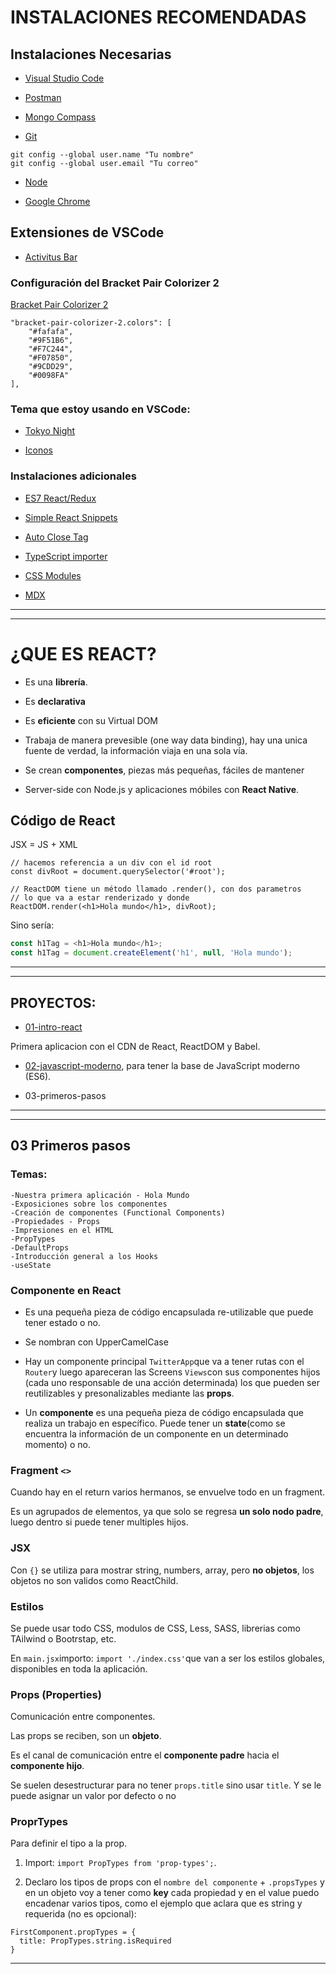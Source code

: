 
# INSTALACIONES RECOMENDADAS

## Instalaciones Necesarias

- [Visual Studio Code](https://code.visualstudio.com/)

- [Postman](https://www.postman.com/downloads/)

- [Mongo Compass](https://www.mongodb.com/try/download/compass)

- [Git](https://git-scm.com/)
```
git config --global user.name "Tu nombre"
git config --global user.email "Tu correo"
```

- [Node](https://nodejs.org/es/)

- [Google Chrome](https://www.google.com.mx/intl/es-419/chrome/?brand=CHBD&gclid=Cj0KCQiAtrnuBRDXARIsABiN-7AAMm13Ae3KDIib46Laxfe6tzD_w4yvDdpq5XsPw1eNlOkZ_0-3x3IaAvLEEALw_wcB&gclsrc=aw.ds)


## Extensiones de VSCode

- [Activitus Bar](https://marketplace.visualstudio.com/items?itemName=Gruntfuggly.activitusbar)

### Configuración del Bracket Pair Colorizer 2

[Bracket Pair Colorizer 2](https://marketplace.visualstudio.com/items?itemName=CoenraadS.bracket-pair-colorizer-2)
```
"bracket-pair-colorizer-2.colors": [
    "#fafafa",
    "#9F51B6",
    "#F7C244",
    "#F07850",
    "#9CDD29",
    "#0098FA"
],
```
### Tema que estoy usando en VSCode:

- [Tokyo Night](https://marketplace.visualstudio.com/items?itemName=enkia.tokyo-night)

- [Iconos](https://marketplace.visualstudio.com/items?itemName=PKief.material-icon-theme)

### Instalaciones adicionales

- [ES7 React/Redux](https://marketplace.visualstudio.com/items?itemName=dsznajder.es7-react-js-snippets)

- [Simple React Snippets](https://marketplace.visualstudio.com/items?itemName=burkeholland.simple-react-snippets)

- [Auto Close Tag](https://marketplace.visualstudio.com/items?itemName=formulahendry.auto-close-tag)

- [TypeScript importer](https://marketplace.visualstudio.com/items?itemName=pmneo.tsimporter)

- [CSS Modules](https://marketplace.visualstudio.com/items?itemName=clinyong.vscode-css-modules)

- [MDX](https://marketplace.visualstudio.com/items?itemName=silvenon.mdx)

---
---

# ¿QUE ES REACT?

- Es una **librería**.

- Es **declarativa**

- Es **eficiente** con su Virtual DOM

- Trabaja de manera prevesible (one way data binding), hay una unica fuente de verdad, la información viaja en una sola vía.

- Se crean **componentes**, piezas más pequeñas, fáciles de mantener

- Server-side con Node.js y aplicaciones móbiles con **React Native**.

## Código de React

JSX = JS + XML

```JSX
// hacemos referencia a un div con el id root
const divRoot = document.querySelector('#root');

// ReactDOM tiene un método llamado .render(), con dos parametros
// lo que va a estar renderizado y donde
ReactDOM.render(<h1>Hola mundo</h1>, divRoot);
```

Sino sería:

```JavaScript
const h1Tag = <h1>Hola mundo</h1>;
const h1Tag = document.createElement('h1', null, 'Hola mundo');
```

---
---

## PROYECTOS:

- [01-intro-react](https://github.com/eugenia1984/react-y-react-pro/tree/main/react/01-intro-react)

Primera aplicacion con el CDN de React, ReactDOM y Babel.

- [02-javascript-moderno](https://github.com/eugenia1984/react-y-react-pro/tree/main/react/02-javascript-moderno), para tener la base de JavaScript moderno (ES6).

- 03-primeros-pasos

---
---

## 03 Primeros pasos

### Temas:

```
-Nuestra primera aplicación - Hola Mundo
-Exposiciones sobre los componentes
-Creación de componentes (Functional Components)
-Propiedades - Props
-Impresiones en el HTML
-PropTypes
-DefaultProps
-Introducción general a los Hooks
-useState
```

### Componente en React

- Es una pequeña pieza de código encapsulada re-utilizable que puede tener estado o no.

- Se nombran con UpperCamelCase

- Hay un componente principal `TwitterApp`que va a tener rutas con el  `Router`y luego apareceran las Screens `Views`con sus componentes hijos (cada uno responsable de una acción determinada) los que pueden ser reutilizables y presonalizables mediante las **props**.

- Un **componente** es una pequeña pieza de código encapsulada que realiza un trabajo en específico. Puede tener un **state**(como se encuentra la información de un componente en un determinado momento) o no.

### Fragment `<>`

Cuando hay en el return varios hermanos, se envuelve todo en un fragment.

Es un agrupados de elementos, ya que solo se regresa **un solo nodo padre**, luego dentro si puede tener multiples hijos.


### JSX

Con `{}` se utiliza para mostrar string, numbers, array, pero **no objetos**, los objetos no son validos como ReactChild.


### Estilos

Se puede usar todo CSS, modulos de CSS, Less, SASS, librerias como TAilwind o Bootrstap, etc.

En `main.jsx`importo: `import './index.css'`que van a ser los estilos globales, disponibles en toda la aplicación.

### Props (Properties)

Comunicación entre componentes.

Las props se reciben, son un **objeto**.

Es el canal de comunicación entre el **componente padre** hacia el **componente hijo**.

Se suelen desestructurar para no tener `props.title` sino usar `title`. Y se le puede asignar un valor por defecto o no

### ProprTypes

Para definir el tipo a la prop.

1. Import: `import PropTypes from 'prop-types';`.

2. Declaro los tipos de props con el `nombre del componente` + `.propsTypes` y en un objeto voy a tener como **key** cada propiedad y en el value puedo encadenar varios tipos, como el ejemplo que aclara que es string y requerida (no es opcional):

```JSX
FirstComponent.propTypes = {
  title: PropTypes.string.isRequired
}
```

---